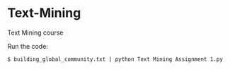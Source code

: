 # Text-Mining
Text Mining course

Run the code:
```console
$ building_global_community.txt | python Text Mining Assignment 1.py
```
